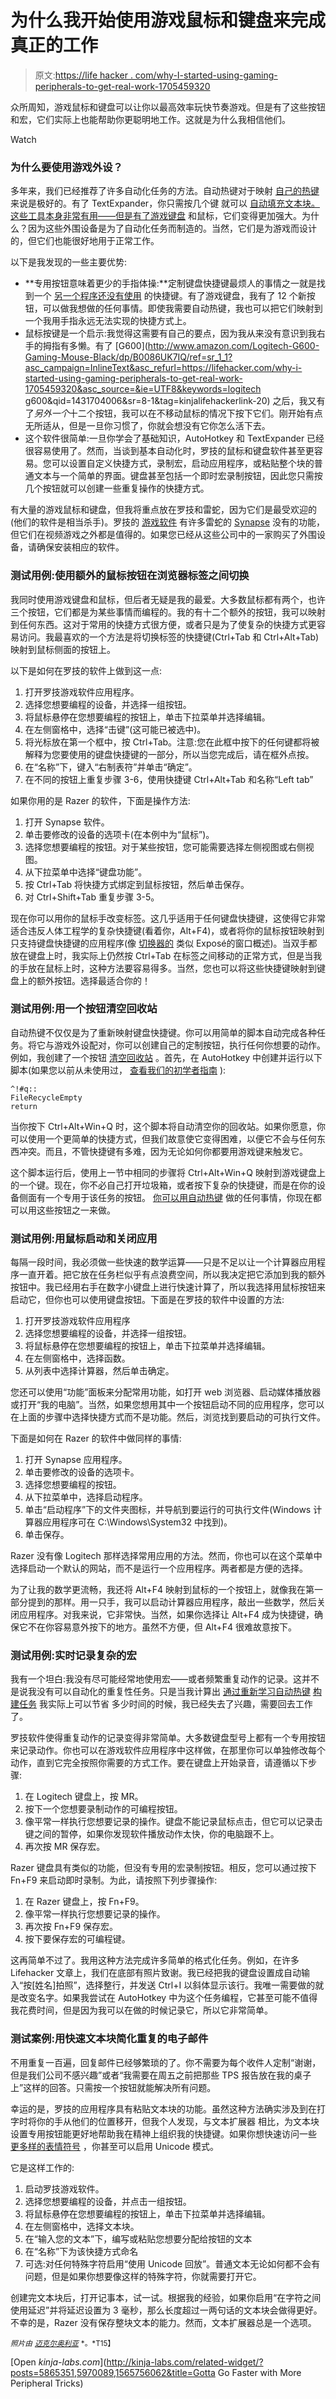 # 为什么我开始使用游戏鼠标和键盘来完成真正的工作

> 原文:[https://life hacker . com/why-I-started-using-gaming-peripherals-to-get-real-work-1705459320](https://lifehacker.com/why-i-started-using-gaming-peripherals-to-get-real-work-1705459320)

众所周知，游戏鼠标和键盘可以让你以最高效率玩快节奏游戏。但是有了这些按钮和宏，它们实际上也能帮助你更聪明地工作。这就是为什么我相信他们。

Watch

### **为什么要使用游戏外设？**

多年来，我们已经推荐了许多自动化任务的方法。自动热键对于映射 [自己的热键](http://lifehacker.com/the-best-time-saving-autohotkey-tricks-you-should-be-us-5598693) 来说是极好的。有了 TextExpander，你只需按几个键 就可以 [自动填充文本块。这些工具本身非常有用——但是有了游戏键盘](http://lifehacker.com/a-comprehensive-guide-to-textexpander-1616374942) 和鼠标，它们变得更加强大。为什么？因为这些外围设备是为了自动化任务而制造的。当然，它们是为游戏而设计的，但它们也能很好地用于正常工作。

以下是我发现的一些主要优势:

*   **专用按钮意味着更少的手指体操:**定制键盘快捷键最烦人的事情之一就是找到一个 [另一个程序还没有使用](http://lifehacker.com/back-to-basics-learn-to-use-keyboard-shortcuts-like-a-5970089) 的快捷键。有了游戏键盘，我有了 12 个新按钮，可以做我想做的任何事情。即使我需要自动热键，我也可以把它们映射到一个我用手指永远无法实现的快捷方式上。
*   鼠标按键是一个启示:我觉得这需要有自己的要点，因为我从来没有意识到我右手的拇指有多懒。有了 [G600](http://www.amazon.com/Logitech-G600-Gaming-Mouse-Black/dp/B0086UK7IQ/ref=sr_1_1?asc_campaign=InlineText&asc_refurl=https://lifehacker.com/why-i-started-using-gaming-peripherals-to-get-real-work-1705459320&asc_source=&ie=UTF8&keywords=logitech g600&qid=1431704006&sr=8-1&tag=kinjalifehackerlink-20) 之后，我又有了*另外一个*十二个按钮，我可以在不移动鼠标的情况下按下它们。刚开始有点无所适从，但是一旦你习惯了，你就会想没有它你怎么活下去。
*   这个软件很简单:一旦你学会了基础知识，AutoHotkey 和 TextExpander 已经很容易使用了。然而，当谈到基本自动化时，罗技的鼠标和键盘软件甚至更容易。您可以设置自定义快捷方式，录制宏，启动应用程序，或粘贴整个块的普通文本与一个简单的界面。键盘甚至包括一个即时宏录制按钮，因此您只需按几个按钮就可以创建一些重复操作的快捷方式。

有大量的游戏鼠标和键盘，但我将重点放在罗技和雷蛇，因为它们是最受欢迎的(他们的软件是相当杀手)。罗技的 [游戏软件](http://support.logitech.com/software/gaming-software) 有许多雷蛇的 [Synapse](http://www.razerzone.com/synapse/) 没有的功能，但它们在视频游戏之外都是值得的。如果您已经从这些公司中的一家购买了外围设备，请确保安装相应的软件。

### **测试用例:使用额外的鼠标按钮在浏览器标签之间切换**

我同时使用游戏键盘和鼠标，但后者无疑是我的最爱。大多数鼠标都有两个，也许三个按钮，它们都是为某些事情而编程的。我的有十二个额外的按钮，我可以映射到任何东西。这对于常用的快捷方式很方便，或者只是为了使复杂的快捷方式更容易访问。我最喜欢的一个方法是将切换标签的快捷键(Ctrl+Tab 和 Ctrl+Alt+Tab)映射到鼠标侧面的按钮上。

以下是如何在罗技的软件上做到这一点:

1.  打开罗技游戏软件应用程序。
2.  选择您想要编程的设备，并选择一组按钮。
3.  将鼠标悬停在您想要编程的按钮上，单击下拉菜单并选择编辑。
4.  在左侧窗格中，选择“击键”(这可能已被选中)。
5.  将光标放在第一个框中，按 Ctrl+Tab。注意:您在此框中按下的任何键都将被解释为您要使用的键盘快捷键的一部分，所以当您完成后，请在框外点按。
6.  在“名称”下，键入“右制表符”并单击“确定”。
7.  在不同的按钮上重复步骤 3-6，使用快捷键 Ctrl+Alt+Tab 和名称“Left tab”

如果你用的是 Razer 的软件，下面是操作方法:

1.  打开 Synapse 软件。
2.  单击要修改的设备的选项卡(在本例中为“鼠标”)。
3.  选择您想要编程的按钮。对于某些按钮，您可能需要选择左侧视图或右侧视图。
4.  从下拉菜单中选择“键盘功能”。
5.  按 Ctrl+Tab 将快捷方式绑定到鼠标按钮，然后单击保存。
6.  对 Ctrl+Shift+Tab 重复步骤 3-5。

现在你可以用你的鼠标手改变标签。这几乎适用于任何键盘快捷键，这使得它非常适合违反人体工程学的复杂快捷键(看着你，Alt+F4)，或者将你的鼠标按钮映射到只支持键盘快捷键的应用程序(像 [切换器的](http://insentient.net/) 类似 Exposé的窗口概述)。当双手都放在键盘上时，我实际上仍然按 Ctrl+Tab 在标签之间移动的正常方式，但是当我的手放在鼠标上时，这种方法要容易得多。当然，您也可以将这些快捷键映射到键盘上的额外按钮。选择最适合你的！

### **测试用例:用一个按钮清空回收站**

自动热键不仅仅是为了重新映射键盘快捷键。你可以用简单的脚本自动完成各种任务。将它与游戏外设配对，你可以创建自己的定制按钮，执行任何你想要的动作。例如，我创建了一个按钮 [清空回收站](http://lifehacker.com/currently-i-just-have-a-few-simple-ones-set-up-when-507670018) 。首先，在 AutoHotkey 中创建并运行以下脚本(如果您以前从未使用过， [查看我们的初学者指南](http://lifehacker.com/turn-any-action-into-a-keyboard-shortcut-a-beginners-g-316589) ):

```
^!#q::
FileRecycleEmpty
return
```

当你按下 Ctrl+Alt+Win+Q 时，这个脚本将自动清空你的回收站。如果你愿意，你可以使用一个更简单的快捷方式，但我们故意使它变得困难，以便它不会与任何东西冲突。而且，不管快捷键有多难，因为无论如何你都要用游戏键来触发它。

这个脚本运行后，使用上一节中相同的步骤将 Ctrl+Alt+Win+Q 映射到游戏键盘上的一个键。现在，你不必自己打开垃圾箱，或者按下复杂的快捷键，而是在你的设备侧面有一个专用于该任务的按钮。 [你可以用自动热键](http://lifehacker.com/show-us-your-best-autohotkey-script-507227185) 做的任何事情，你现在都可以用这些按钮之一来做。

### **测试用例:用鼠标启动和关闭应用**

每隔一段时间，我必须做一些快速的数学运算——只是不足以让一个计算器应用程序一直开着。把它放在任务栏似乎有点浪费空间，所以我决定把它添加到我的额外按钮中。我已经用右手在数字小键盘上进行快速计算了，所以我选择用鼠标按钮来启动它，但你也可以使用键盘按钮。下面是在罗技的软件中设置的方法:

1.  打开罗技游戏软件应用程序
2.  选择您想要编程的设备，并选择一组按钮。
3.  将鼠标悬停在您想要编程的按钮上，单击下拉菜单并选择编辑。
4.  在左侧窗格中，选择函数。
5.  从列表中选择计算器，然后单击确定。

您还可以使用“功能”面板来分配常用功能，如打开 web 浏览器、启动媒体播放器或打开“我的电脑”。当然，如果您想用其中一个按钮启动不同的应用程序，您可以在上面的步骤中选择快捷方式而不是功能。然后，浏览找到要启动的可执行文件。

下面是如何在 Razer 的软件中做同样的事情:

1.  打开 Synapse 应用程序。
2.  单击要修改的设备的选项卡。
3.  选择您想要编程的按钮。
4.  从下拉菜单中，选择启动程序。
5.  单击“启动程序”下的文件夹图标，并导航到要运行的可执行文件(Windows 计算器应用程序可在 C:\Windows\System32 中找到)。
6.  单击保存。

Razer 没有像 Logitech 那样选择常用应用的方法。然而，你也可以在这个菜单中选择启动一个默认的网站，而不是运行一个应用程序。两者都是方便的选择。

为了让我的数学更流畅，我还将 Alt+F4 映射到鼠标的一个按钮上，就像我在第一部分提到的那样。用一只手，我可以启动计算器应用程序，敲出一些数学，然后关闭应用程序。对我来说，它非常快。当然，如果你选择让 Alt+F4 成为快捷键，确保它不在你容易意外按下的地方。虽然不方便，但 Alt+F4 很难故意按下。

### **测试用例:实时记录复杂的宏**

我有一个坦白:我没有尽可能经常地使用宏——或者频繁重复动作的记录。这并不是说我没有可以自动化的重复性任务。只是当我计算出 [通过重新学习自动热键](https://xkcd.com/1205/) [构建任务](https://xkcd.com/1319/) 我实际上可以节省 多少时间的时候，我已经失去了兴趣，需要回去工作了。

罗技软件使得重复动作的记录变得非常简单。大多数键盘型号上都有一个专用按钮来记录动作。你也可以在游戏软件应用程序中这样做，在那里你可以单独修改每个动作，直到它完全按照你需要的方式工作。要在键盘上开始录音，请遵循以下步骤:

1.  在 Logitech 键盘上，按 MR。
2.  按下一个您想要录制动作的可编程按钮。
3.  像平常一样执行您想要记录的操作。键盘不能记录鼠标点击，但它可以记录击键之间的暂停，如果你发现软件播放动作太快，你的电脑跟不上。
4.  再次按 MR 保存宏。

Razer 键盘具有类似的功能，但没有专用的宏录制按钮。相反，您可以通过按下 Fn+F9 来启动即时录制。为此，请按照下列步骤操作:

1.  在 Razer 键盘上，按 Fn+F9。
2.  像平常一样执行您想要记录的操作。
3.  再次按 Fn+F9 保存宏。
4.  按下要保存宏的可编程键。

这再简单不过了。我用这种方法完成许多简单的格式化任务。例如，在许多 Lifehacker 文章上，我们在底部有照片致谢。我已经把我的键盘设置成自动输入“按[姓名]拍照”，选择整行，并发送 Ctrl+I 以斜体显示该行。我唯一需要做的就是改变名字。如果我尝试在 AutoHotkey 中为这个任务编程，它甚至可能不值得我花费时间，但是因为我可以在做的时候记录它，所以它非常简单。

### **测试案例:用快速文本块简化重复的电子邮件**

不用重复一百遍，回复邮件已经够繁琐的了。你不需要为每个收件人定制“谢谢，但是我们公司不感兴趣”或者“我需要在周五之前把那些 TPS 报告放在我的桌子上”这样的回答。只需按一个按钮就能解决所有问题。

幸运的是，罗技的应用程序具有粘贴文本块的功能。虽然这种方法确实涉及到在打字时将你的手从他们的位置移开，但我个人发现，与文本扩展器 相比，为文本块设置专用按钮能更好地帮助我在精神上组织我的快捷键。如果你想快速访问一些 [更多样的表情符号](http://www.theawl.com/2014/05/the-life-and-times-of-%C2%AF_%E3%83%84_%C2%AF) ，你甚至可以启用 Unicode 模式。

它是这样工作的:

1.  启动罗技游戏软件。
2.  选择您想要编程的设备，并点击一组按钮。
3.  将鼠标悬停在您想要编程的按钮上，单击下拉菜单并选择编辑。
4.  在左侧窗格中，选择文本块。
5.  在“输入您的文本”下，编写或粘贴您想要分配给按钮的文本
6.  在“名称”下为该快捷方式命名
7.  可选:对任何特殊字符启用“使用 Unicode 回放”。普通文本无论如何都不会有问题，但是如果你想要像这样的特殊字符，你就需要打开它。

创建完文本块后，打开记事本，试一试。根据我的经验，如果你启用“在字符之间使用延迟”并将延迟设置为 3 毫秒，那么长度超过一两句话的文本块会做得更好。不幸的是，Razer 没有保存整块文本的能力。然而，文本扩展器总是一个选项。

<small>*照片由*</small> [<small>*迈克尔奥利亚*</small>](https://www.flickr.com/photos/michaelaulia/4578350218/) <small>*。*T15】</small>

[Open *kinja-labs.com*](http://kinja-labs.com/related-widget/?posts=5865351,5970089,1565756062&title=Gotta Go Faster with More Peripheral Tricks)